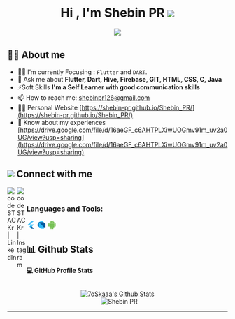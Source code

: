 
<h1 align="center">Hi , I'm Shebin PR <img src="https://media.giphy.com/media/hvRJCLFzcasrR4ia7z/giphy.gif" width="35"></h1>
<p align="center">
  <a href="https://github.com/DenverCoder1/readme-typing-svg"><img src="https://readme-typing-svg.herokuapp.com?lines=Flutter+Developer;Competitive+Programmer;Always%20learning%20new%20things&center=true&width=500&height=50"></a>
</p>

## :sassy_man:  About me
- :student: I’m currently Focusing : `Flutter` and `DART`.
- 💬 Ask me about **Flutter, Dart, Hive, Firebase, GIT, HTML, CSS, C, Java**
- ⚡Soft Skills **I'm a Self Learner with good communication skills**
- 📫 How to reach me: shebinpr126@gmail.com
- 👨‍💻 Personal Website [https://shebin-pr.github.io/Shebin_PR/](https://shebin-pr.github.io/Shebin_PR/)
- 📄 Know about my experiences [https://drive.google.com/file/d/16aeGF_c6AHTPLXiwUOGmv91m_uv2a0UG/view?usp=sharing](https://drive.google.com/file/d/16aeGF_c6AHTPLXiwUOGmv91m_uv2a0UG/view?usp=sharing)


## <img src="https://media.giphy.com/media/iY8CRBdQXODJSCERIr/giphy.gif" width="30px"> Connect with me
<!-- 
[<img align="left" alt="codeSTACKr | Twitter" width="22px" src="https://cdn.jsdelivr.net/npm/simple-icons@v3/icons/twitter.svg" />][twitter] -->
[<img align="left" alt="codeSTACKr | LinkedIn" width="22px" src="https://raw.githubusercontent.com/rahuldkjain/github-profile-readme-generator/master/src/images/icons/Social/linked-in-alt.svg" />][linkedin]
[<img align="left" alt="codeSTACKr | Instagram" width="22px" src="https://raw.githubusercontent.com/rahuldkjain/github-profile-readme-generator/master/src/images/icons/Social/instagram.svg" />][instagram]

<br />

### Languages and Tools:  

<code><img height="20" src="https://raw.githubusercontent.com/github/explore/80688e429a7d4ef2fca1e82350fe8e3517d3494d/topics/flutter/flutter.png"></code>
<code><img height="20" src="https://raw.githubusercontent.com/github/explore/80688e429a7d4ef2fca1e82350fe8e3517d3494d/topics/dart/dart.png"></code>
<code><img height="20" src="https://raw.githubusercontent.com/github/explore/80688e429a7d4ef2fca1e82350fe8e3517d3494d/topics/android/android.png"></code>

## 📊 Github Stats

  <summary><b>💻 GitHub Profile Stats</b></summary>
  <br/>
  <p align="center">
    <a href="https://github.com/anuraghazra/github-readme-stats"><img alt="7oSkaaa's Github Stats" src="https://github-readme-stats.vercel.app/api?username=Shebin-PR&show_icons=true&count_private=true&theme=algolia" height="192px"/></a>
<br/>
  &nbsp;
	  <img src="https://github-readme-stats.vercel.app/api/top-langs?username=Shebin-PR&langs_count=10&show_icons=true&locale=en&layout=compact&theme=algolia" alt="Shebin PR" height="192px"/>
  <br/>

  </p>

----

<br/>

[website]: https://shebin-pr.github.io/Shebin-PR/
[twitter]: https://twitter.com/PrShebin
[instagram]: https://www.instagram.com/damned_athmaa/?hl=en
[linkedin]: https://www.linkedin.com/in/shebin-pr-7816631b4/

